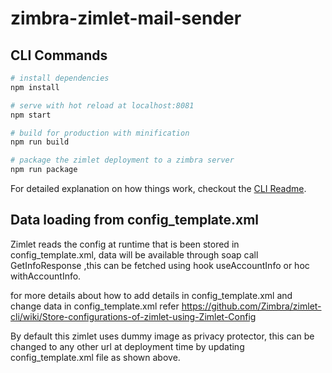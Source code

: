 # zimbra-zimlet-mail-sender

## CLI Commands

``` bash
# install dependencies
npm install

# serve with hot reload at localhost:8081
npm start

# build for production with minification
npm run build

# package the zimlet deployment to a zimbra server
npm run package
```

For detailed explanation on how things work, checkout the [CLI Readme](https://github.com/zimbra/zimlet-cli/blob/master/README.md).

## Data loading from config_template.xml

Zimlet reads the config at runtime that is been stored in config_template.xml, data will be available through soap call GetInfoResponse ,this can be fetched using hook useAccountInfo or hoc withAccountInfo.

for more details about how to add details in config_template.xml and change data in config_template.xml
refer https://github.com/Zimbra/zimlet-cli/wiki/Store-configurations-of-zimlet-using-Zimlet-Config

By default this zimlet uses dummy image as privacy protector, this can be changed to any other url at deployment time by updating config_template.xml file as shown above.
